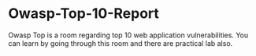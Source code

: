 # Owasp-Top-10-Report
Owasp Top is a room regarding top 10 web application vulnerabilities. You can learn by going through this room and there are practical lab also.
